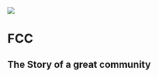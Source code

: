 ![](https://i0.wp.com/www.samuelpath.com/wp-content/uploads/2017/06/FCC-logo.png?w=525)

# FCC
## The Story of a great community
